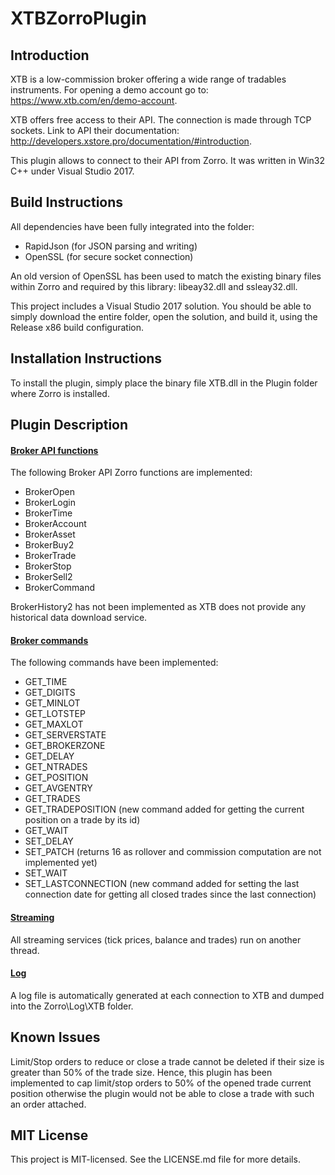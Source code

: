 # XTBZorroPlugin

## Introduction
XTB is a low-commission broker offering a wide range of tradables instruments. For opening a demo account go to: https://www.xtb.com/en/demo-account.

XTB offers free access to their API. The connection is made through TCP sockets. Link to API their documentation: http://developers.xstore.pro/documentation/#introduction.

This plugin allows to connect to their API from Zorro. It was written in Win32 C++ under Visual Studio 2017.

## Build Instructions
All dependencies have been fully integrated into the folder:

- RapidJson (for JSON parsing and writing)
- OpenSSL (for secure socket connection)

An old version of OpenSSL has been used to match the existing binary files within Zorro and required by this library: libeay32.dll and ssleay32.dll.

This project includes a Visual Studio 2017 solution. You should be able to simply download the entire folder, open the solution, and build it, using the Release x86 build configuration.

## Installation Instructions
To install the plugin, simply place the binary file XTB.dll in the Plugin folder where Zorro is installed.

## Plugin Description

#### <ins>Broker API functions</ins>
The following Broker API Zorro functions are implemented:
- BrokerOpen
- BrokerLogin
- BrokerTime
- BrokerAccount
- BrokerAsset
- BrokerBuy2
- BrokerTrade
- BrokerStop
- BrokerSell2
- BrokerCommand

BrokerHistory2 has not been implemented as XTB does not provide any historical data download service.
  
#### <ins>Broker commands</ins>
The following commands have been implemented:
- GET_TIME
- GET_DIGITS
- GET_MINLOT
- GET_LOTSTEP
- GET_MAXLOT
- GET_SERVERSTATE
- GET_BROKERZONE
- GET_DELAY
- GET_NTRADES
- GET_POSITION
- GET_AVGENTRY
- GET_TRADES
- GET_TRADEPOSITION (new command added for getting the current position on a trade by its id)
- GET_WAIT
- SET_DELAY
- SET_PATCH (returns 16 as rollover and commission computation are not implemented yet)
- SET_WAIT
- SET_LASTCONNECTION (new command added for setting the last connection date for getting all closed trades since the last connection)

#### <ins>Streaming</ins>
All streaming services (tick prices, balance and trades) run on another thread.

#### <ins>Log</ins>
A log file is automatically generated at each connection to XTB and dumped into the Zorro\Log\XTB folder.

## Known Issues
Limit/Stop orders to reduce or close a trade cannot be deleted if their size is greater than 50% of the trade size.
Hence, this plugin has been implemented to cap limit/stop orders to 50% of the opened trade current position otherwise the plugin would not be able to close a trade with such an order attached.

## MIT License
This project is MIT-licensed. See the LICENSE.md file for more details.
